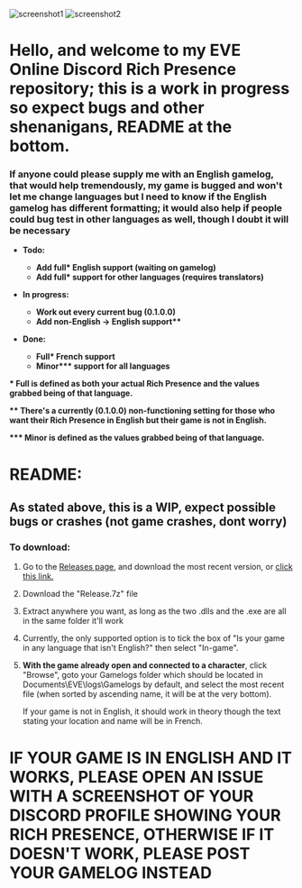 ![screenshot1](https://puu.sh/DReDY/a4b505c1ec.png)
![screenshot2](https://puu.sh/DReCl/136ce27d78.png)

# Hello, and welcome to my EVE Online Discord Rich Presence repository; this is a work in progress so expect bugs and other shenanigans, README at the bottom.
### If anyone could please supply me with an English gamelog, that would help tremendously, my game is bugged and won't let me change languages but I need to know if the English gamelog has different formatting; it would also help if people could bug test in other languages as well, though I doubt it will be necessary

* **Todo:**
  * **Add full\* English support (waiting on gamelog)**
  * **Add full\* support for other languages (requires translators)**

* **In progress:**
   * **Work out every current bug (0.1.0.0)**
   * **Add non-English -> English support\*\***

* **Done:**
  *  **Full\* French support**
  *  **Minor\*\*\* support for all languages**

**\* Full is defined as both your actual Rich Presence and the values grabbed being of that language.**  

**\*\* There's a currently (0.1.0.0) non-functioning setting for those who want their Rich Presence in English but their game is not in English.**  

**\*\*\* Minor is defined as the values grabbed being of that language.**

# README:

## As stated above, this is a WIP, expect possible bugs or crashes (not game crashes, dont worry)

### To download:
1. Go to the [Releases page](https://github.com/ijre/EVE-Online-Discord-Rich-Presence/releases), and download the most recent version, or [click this link.](https://github.com/ijre/EVE-Online-Discord-Rich-Presence/releases/latest)
2. Download the "Release.7z" file
3. Extract anywhere you want, as long as the two .dlls and the .exe are all in the same folder it'll work
4. Currently, the only supported option is to tick the box of "Is your game in any language that isn't English?" then select "In-game".  
5. **With the game already open and connected to a character**, click "Browse", goto your Gamelogs folder which should be located in Documents\EVE\logs\Gamelogs by default, and select the most recent file (when sorted by ascending name, it will be at the very bottom).  

    If your game is not in English, it should work in theory though the text stating your location and name will be in French.
# IF YOUR GAME IS IN ENGLISH AND IT WORKS, **PLEASE** OPEN AN ISSUE WITH A SCREENSHOT OF YOUR DISCORD PROFILE SHOWING YOUR RICH PRESENCE, OTHERWISE IF IT DOESN'T WORK, PLEASE POST YOUR GAMELOG INSTEAD